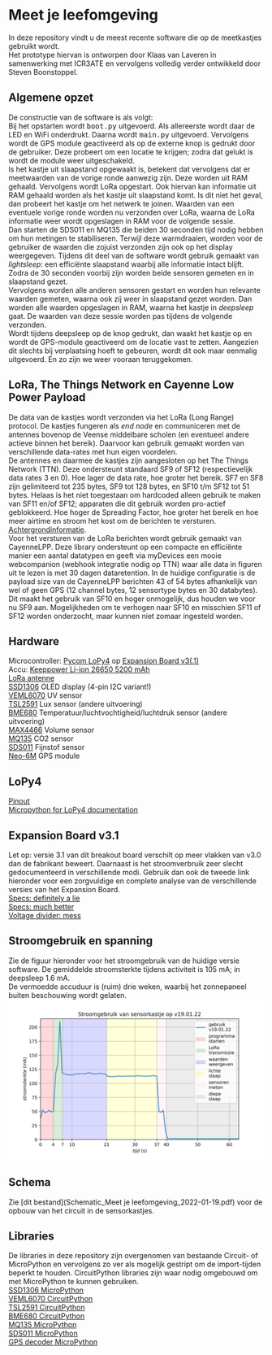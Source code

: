 # Meet je leefomgeving
In deze repository vindt u de meest recente software die op de meetkastjes gebruikt wordt.  
Het prototype hiervan is ontworpen door Klaas van Laveren in samenwerking met ICR3ATE en vervolgens volledig verder ontwikkeld door Steven Boonstoppel.  

## Algemene opzet
De constructie van de software is als volgt:  
Bij het opstarten wordt <kbd>boot.py</kbd> uitgevoerd. Als allereerste wordt daar de LED en WiFi onderdrukt. 
Daarna wordt <kbd>main.py</kbd> uitgevoerd. Vervolgens wordt de GPS module geactiveerd als op de externe knop is gedrukt door de gebruiker. Deze probeert om een locatie te krijgen; zodra dat gelukt is wordt de module weer uitgeschakeld.  
ls het kastje uit slaapstand opgewaakt is, betekent dat vervolgens dat er meetwaarden van de vorige ronde aanwezig zijn. Deze worden uit RAM gehaald. Vervolgens wordt LoRa opgestart. Ook hiervan kan informatie uit RAM gehaald worden als het kastje uit slaapstand komt. Is dit niet het geval, dan probeert het kastje om het netwerk te joinen. Waarden van een eventuele vorige ronde worden nu verzonden over LoRa, waarna de LoRa informatie weer wordt opgeslagen in RAM voor de volgende sessie.   
Dan starten de SDS011 en MQ135 die beiden 30 seconden tijd nodig hebben om hun metingen te stabiliseren. Terwijl deze warmdraaien, worden voor de gebruiker de waarden die zojuist verzonden zijn ook op het display weergegeven. Tijdens dit deel van de software wordt gebruik gemaakt van *lightsleep*: een efficiënte slaapstand waarbij alle informatie intact blijft. Zodra de 30 seconden voorbij zijn worden beide sensoren gemeten en in slaapstand gezet.  
Vervolgens worden alle anderen sensoren gestart en worden hun relevante waarden gemeten, waarna ook zij weer in slaapstand gezet worden. Dan worden alle waarden opgeslagen in RAM, waarna het kastje in *deepsleep* gaat. De waarden van deze sessie worden pas tijdens de volgende verzonden.  
Wordt tijdens deepsleep op de knop gedrukt, dan waakt het kastje op en wordt de GPS-module geactiveerd om de locatie vast te zetten. Aangezien dit slechts bij verplaatsing hoeft te gebeuren, wordt dit ook maar eenmalig uitgevoerd. En zo zijn we weer vooraan teruggekomen.  

## LoRa, The Things Network en Cayenne Low Power Payload
De data van de kastjes wordt verzonden via het LoRa (Long Range) protocol. De kastjes fungeren als *end node*  en communiceren met de antennes bovenop de Veense middelbare scholen (en eventueel andere actieve binnen het bereik). Daarvoor kan gebruik gemaakt worden van verschillende data-rates met hun eigen voordelen.  
De antennes en daarmee de kastjes zijn aangesloten op het The Things Network (TTN). Deze ondersteunt standaard SF9 of SF12 (respectievelijk data rates 3 en 0). Hoe lager de data rate, hoe groter het bereik. SF7 en SF8 zijn gelimiteerd tot 235 bytes, SF9 tot 128 bytes, en SF10 t/m SF12 tot 51 bytes. Helaas is het niet toegestaan om hardcoded alleen gebruik te maken van SF11 en/of SF12; apparaten die dit gebruik worden pro-actief geblokkeerd. Hoe hoger de Spreading Factor, hoe groter het bereik en hoe meer airtime en stroom het kost om de berichten te versturen. [Achtergrondinformatie](https://www.thethingsnetwork.org/forum/t/fair-use-policy-explained/1300).  
Voor het versturen van de LoRa berichten wordt gebruik gemaakt van CayenneLPP. Deze library ondersteunt op een compacte en efficiënte manier een aantal datatypen en geeft via myDevices een mooie webcompanion (webhook integratie nodig op TTN) waar alle data in figuren uit te lezen is met 30 dagen dataretention. In de huidige configuratie is de payload size van de CayenneLPP berichten 43 of 54 bytes afhankelijk van wel of geen GPS (12 channel bytes, 12 sensortype bytes en 30 databytes). Dit maakt het gebruik van SF10 en hoger onmogelijk, dus houden we voor nu SF9 aan. Mogelijkheden om te verhogen naar SF10 en misschien SF11 of SF12 worden onderzocht, maar kunnen niet zomaar ingesteld worden.

## Hardware
Microcontroller: [Pycom LoPy4](https://pycom.io/product/lopy4/) op [Expansion Board v3(.1)](https://pycom.io/product/expansion-board-3-0/)  
Accu: [Keeppower Li-ion 26650 5200 mAh](https://www.keeppower.com.cn/products_detail.php?id=481)  
[LoRa antenne](https://www.antratek.nl/lora-antenna-kit?SID=afm3oiikld84flf5jkrgt1p1m7)  
[SSD1306](https://nl.aliexpress.com/item/32896971385.html?spm=a2g0o.productlist.0.0.52524abb6baLoT&algo_pvid=5b69281b-2a48-4f4a-8713-6caac2c8ef4f&algo_exp_id=5b69281b-2a48-4f4a-8713-6caac2c8ef4f-0&pdp_ext_f=%7B%22sku_id%22%3A%2210000001875162581%22%7D&pdp_pi=-1%3B1.86%3B-1%3BEUR+0.94%40salePrice%3BEUR%3Bsearch-mainSearch) OLED display (4-pin I2C variant!)  
[VEML6070](https://www.adafruit.com/product/2899) UV sensor  
[TSL2591](https://www.adafruit.com/product/1980) Lux sensor (andere uitvoering)  
[BME680](https://www.adafruit.com/product/3660) Temperatuur/luchtvochtigheid/luchtdruk sensor (andere uitvoering)  
[MAX4466](https://www.tinytronics.nl/shop/nl/sensoren/geluid/max4466-microfoon-versterker-module-met-microfoon) Volume sensor  
[MQ135](https://www.tinytronics.nl/shop/nl/sensoren/lucht/gas/mq-135-gas-sensor-module) CO2 sensor  
[SDS011](https://www.tinytronics.nl/shop/nl/sensoren/lucht/stof/nova-sds011-hoge-precisie-laser-stofsensor) Fijnstof sensor  
[Neo-6M](https://www.tinytronics.nl/shop/nl/communicatie-en-signalen/draadloos/gps/modules/gy-neo6mv2-gps-module) GPS module  

## LoPy4
[Pinout](https://docs.pycom.io/datasheets/development/lopy4/)  
[Micropython for LoPy4 documentation](https://docs.pycom.io/firmwareapi/)  

## Expansion Board v3.1
Let op: versie 3.1 van dit breakout board verschilt op meer vlakken van v3.0 dan de fabrikant beweert. Daarnaast is het stroomverbruik zeer slecht gedocumenteerd in verschillende modi. Gebruik dan ook de tweede link hieronder voor een zorgvuldige en complete analyse van de verschillende versies van het Expansion Board.  
[Specs: definitely a lie](https://docs.pycom.io/datasheets/expansionboards/expansion3/)  
[Specs: much better](https://gitlab.com/rcolistete/micropython-samples/-/blob/master/Pycom/Using_Expansion_Board_en.md)  
[Voltage divider: mess](https://community.hiveeyes.org/t/batterieuberwachung-voltage-divider-und-attenuation-fur-micropython-firmware/2128/46?page=2)  

## Stroomgebruik en spanning
Zie de figuur hieronder voor het stroomgebruik van de huidige versie software. De gemiddelde stroomsterkte tijdens activiteit is 105 mA; in deepsleep 1.6 mA.  
De vermoedde accuduur is (ruim) drie weken, waarbij het zonnepaneel buiten beschouwing wordt gelaten.  
![Stroomgebruik MJLO-12 op v19.01.22](Stroomgebruik_v19_01_22.png)

## Schema
Zie [dit bestand](Schematic_Meet je leefomgeving_2022-01-19.pdf) voor de opbouw van het circuit in de sensorkastjes.

## Libraries
De libraries in deze repository zijn overgenomen van bestaande Circuit- of MicroPython en vervolgens zo ver als mogelijk gestript om de import-tijden beperkt te houden. CircuitPython libraries zijn waar nodig omgebouwd om met MicroPython te kunnen gebruiken.  
[SSD1306 MicroPython](https://github.com/adafruit/micropython-adafruit-ssd1306/blob/master/ssd1306.py)  
[VEML6070 CircuitPython](https://github.com/adafruit/Adafruit_CircuitPython_VEML6070/blob/main/adafruit_veml6070.py)  
[TSL2591 CircuitPython](https://github.com/adafruit/Adafruit_CircuitPython_TSL2591/blob/main/adafruit_tsl2591.py)  
[BME680 CircuitPython](https://github.com/adafruit/Adafruit_CircuitPython_BME680/blob/main/adafruit_bme680.py)  
[MQ135 MicroPython](https://github.com/rubfi/MQ135/blob/master/mq135.py)  
[SDS011 MicroPython](https://github.com/alexmrqt/micropython-sds011/blob/master/sds011.py)  
[GPS decoder MicroPython](https://github.com/inmcm/micropyGPS/blob/master/micropyGPS.py)
